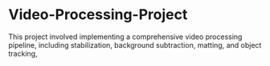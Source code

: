 # Video-Processing-Project
This project involved implementing a comprehensive video processing pipeline, including stabilization, background subtraction, matting, and object tracking,
